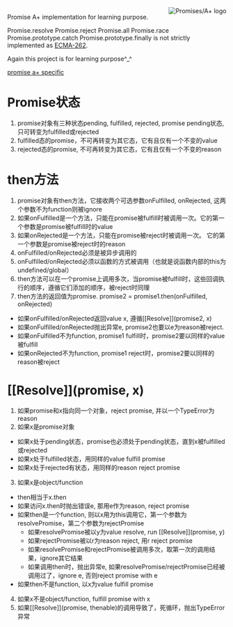 <a href="https://promisesaplus.com/">
    <img src="https://promisesaplus.com/assets/logo-small.png" alt="Promises/A+ logo"
         title="Promises/A+ 1.0 compliant" align="right" />
</a>

Promise A+ implementation for learning purpose.

Promise.resolve
Promise.reject
Promise.all
Promise.race
Promise.prototype.catch
Promise.prototype.finally
is not strictly implemented as [ECMA-262](https://www.ecma-international.org/ecma-262/6.0/).

Again this project is for learning purpose^_^

[promise a+ specific](https://promisesaplus.com/)

# Promise状态
1. promise对象有三种状态pending, fulfilled, rejected, promise pending状态, 只可转变为fulfilled或rejected
2. fulfilled态的promise，不可再转变为其它态，它有且仅有一个不变的value
3. rejected态的promise, 不可再转变为其它态，它有且仅有一个不变的reason

# then方法
1. promise对象有then方法，它接收两个可选参数onFulfilled, onRejected, 这两个参数不为function则被ignore
2. 如果onFulfilled是一个方法，只能在promise被fulfill时被调用一次。它的第一个参数是promise被fulfill时的value
3. 如果onRejected是一个方法，只能在promise被reject时被调用一次。 它的第一个参数是promise被reject时的reason
4. onFulfilled/onRejected必须是被异步调用的
5. onFulfilled/onRejected必须以函数的方式被调用（也就是说函数内部的this为undefined/global）
6. then方法可以在一个promise上调用多次，当promise被fulfill时，这些回调执行的顺序，遵循它们添加的顺序，被reject时同理
7. then方法的返回值为promise. promise2 = promise1.then(onFulfilled, onRejected)
  - 如果onFulfilled/onRejected返回value x, 遵循[[Resolve]](promise2, x)
  - 如果onFulfilled/onRejected抛出异常e, promise2也要以e为reason被reject.
  - 如果onFulfilled不为function, promise1 fulfill时，promise2要以同样的value被fulfill
  - 如果onRejected不为function, promise1 reject时，promise2要以同样的reason被reject

# [[Resolve]](promise, x)
1. 如果promise和x指向同一个对象，reject promise, 并以一个TypeError为reason
2. 如果x是promise对象
  - 如果x处于pending状态，promise也必须处于pending状态，直到x被fulfilled或rejected
  - 如果x处于fulfilled状态，用同样的value fulfill promise
  - 如果x处于rejected有状态，用同样的reason reject promise
3. 如果x是object/function
  - then相当于x.then
  - 如果访问x.then时抛出错误e, 那用e作为reason, reject promise
  - 如果then是一个function, 则以x用为this调用它，第一个参数为resolvePromise，第二个参数为rejectPromise
    + 如果resolvePromise被以y为value resolve, run [[Resolve]](promise, y)
    + 如果rejectPromise被以r为reason reject, 用r reject promise
    + 如果resolvePromise和rejectPromise被调用多次，取第一次的调用结果，ignore其它结果
    + 如果调用then时，抛出异常e, 如果resolvePromise/rejectPromise已经被调用过了，ignore e, 否则reject promise with e
  - 如果then不是function, 以x为value fulfill promise
4. 如果x不是object/function, fulfill promise with x
5. 如果[[Resolve]](promise, thenable)的调用导致了，死循环，抛出TypeError异常
